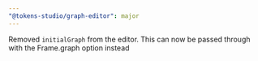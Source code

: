 ```yaml
---
"@tokens-studio/graph-editor": major
---
```


Removed `initialGraph` from the editor. This can now be passed through with the Frame.graph option instead  


